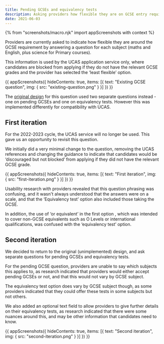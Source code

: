```yaml
---
title: Pending GCSEs and equivalency tests
description: Asking providers how flexible they are on GCSE entry requirements
date: 2021-06-03
---
```


{% from "screenshots/macro.njk" import appScreenshots with context %}

Providers are currently asked to indicate how flexible they are around the GCSE requirement by answering a question for each subject (maths and English, plus science for Primary courses).

This information is used by the UCAS application service only, where candidates are blocked from applying if they do not have the relevant GCSE grades and the provider has selected the ‘least flexible’ option.

{{ appScreenshots({
  hideContents: true,
  items: [{
      text: "Existing GCSE question",
      img: { src: "existing-question.png" }
    }]
}) }}

The [original design](/publish-teacher-training-courses/minimum-course-requirements-logic) for this question used two separate questions instead - one on pending GCSEs and one on equivalency tests. However this was implemented differently for compatibility with UCAS.

## First iteration

For the 2022-2023 cycle, the UCAS service will no longer be used. This gave us an opportunity to revisit this question.

We initially did a very minimal change to the question, removing the UCAS references and changing the guidance to indicate that candidates would be ‘discouraged but not blocked’ from applying if they did not have the relevant GCSE grade.

{{ appScreenshots({
  hideContents: true,
  items: [{
      text: "First iteration",
      img: { src: "first-iteration.png" }
    }]
}) }}

Usability research with providers revealed that this question phrasing was confusing, and it wasn't always understood that the answers were on a scale, and that the ‘Equivalency test’ option also included those taking the GCSE.

In addition, the use of ‘or equivalent’ in the first option , which was intended to cover non-GCSE equivalents such as O Levels or international qualifications, was confused with the ‘equivalency test’ option.

## Second iteration

We decided to return to the original (unimplemented) design, and ask separate questions for pending GCSEs and equivalency tests.

For the pending GCSE question, providers are unable to say which subjects this applies to, as research indicated that providers would either accept pending GCSEs or not, and that this would not vary by GCSE subject.

The equivalency test option does vary by GCSE subject though, as some providers indicated that they could offer these tests in some subjects but not others.

We also added an optional text field to allow providers to give further details on their equivalency tests, as research indicated that there were some nuances around this, and may be other information that candidates need to know.

{{ appScreenshots({
  hideContents: true,
  items: [{
      text: "Second iteration",
      img: { src: "second-iteration.png" }
    }]
}) }}
